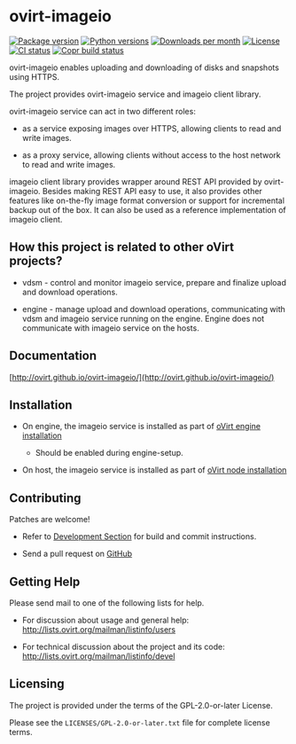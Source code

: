 <!--
SPDX-FileCopyrightText: Red Hat, Inc.
SPDX-License-Identifier: GPL-2.0-or-later
-->

# ovirt-imageio

[![Package version](https://img.shields.io/pypi/v/ovirt-imageio)](https://pypi.org/project/ovirt-imageio/)
[![Python versions](https://img.shields.io/pypi/pyversions/ovirt-imageio)](https://pypi.org/project/ovirt-imageio/)
[![Downloads per month](https://img.shields.io/pypi/dm/ovirt-imageio)](https://pypi.org/project/ovirt-imageio/)
[![License](https://img.shields.io/github/license/oVirt/ovirt-imageio)](https://pypi.org/project/ovirt-imageio/)
[![CI status](https://github.com/oVirt/ovirt-imageio/actions/workflows/ci.yml/badge.svg)](https://github.com/oVirt/ovirt-imageio/actions)
[![Copr build status](https://copr.fedorainfracloud.org/coprs/ovirt/ovirt-master-snapshot/package/ovirt-imageio/status_image/last_build.png)](https://copr.fedorainfracloud.org/coprs/ovirt/ovirt-master-snapshot/package/ovirt-imageio/)

ovirt-imageio enables uploading and downloading of disks and snapshots using HTTPS.

The project provides ovirt-imageio service and imageio client library.

ovirt-imageio service can act in two different roles:

- as a service exposing images over HTTPS, allowing clients to read and write images.

- as a proxy service, allowing clients without access to the host network to read and write images.

imageio client library provides wrapper around REST API provided by ovirt-imageio.
Besides making REST API easy to use, it also provides other features like on-the-fly image
format conversion or support for incremental backup out of the box. It can also be used
as a reference implementation of imageio client.

## How this project is related to other oVirt projects?

- vdsm - control and monitor imageio service, prepare and finalize
  upload and download operations.

- engine - manage upload and download operations, communicating with
  vdsm and imageio service running on the engine. Engine does not communicate with imageio
  service on the hosts.

## Documentation

[http://ovirt.github.io/ovirt-imageio/](http://ovirt.github.io/ovirt-imageio/)

## Installation

- On engine, the imageio service is installed as part of [oVirt engine installation](https://www.ovirt.org/documentation/install-guide/chap-Installing_oVirt/)

    - Should be enabled during engine-setup.

- On host, the imageio service is installed as part of [oVirt node installation](https://www.ovirt.org/node/)

## Contributing

Patches are welcome!

- Refer to [Development Section](http://ovirt.github.io/ovirt-imageio/development.html) for build and commit instructions.

- Send a pull request on [GitHub](https://github.com/oVirt/ovirt-imageio/pulls)

## Getting Help

Please send mail to one of the following lists for help.

 - For discussion about usage and general help:
   http://lists.ovirt.org/mailman/listinfo/users

 - For technical discussion about the project and its code:
   http://lists.ovirt.org/mailman/listinfo/devel

## Licensing

The project is provided under the terms of the GPL-2.0-or-later License.

Please see the `LICENSES/GPL-2.0-or-later.txt` file for complete license terms.
